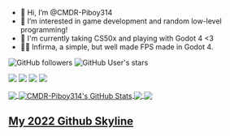 - 👋 Hi, I’m @CMDR-Piboy314
- 👀 I’m interested in game development and random low-level programming!
- 🌱 I'm currently taking CS50x and playing with Godot 4 <3
- 👨‍💻 Infirma, a simple, but well made FPS made in Godot 4.


![GitHub followers](https://img.shields.io/github/followers/CMDR-Piboy314?style=social)
![GitHub User's stars](https://img.shields.io/github/stars/CMDR-Piboy314?style=social)
<!--![Visits](https://visitor-badge-reloaded.herokuapp.com/badge?page_id=CMDR-Piboy314&color=2bbc8a)-->
![](https://img.shields.io/badge/OS-Linux-informational?style=flat&logo=linux&logoColor=white&color=2bbc8a)
![](https://img.shields.io/badge/Editor-Neovim-informational?style=flat&logo=neovim&logoColor=white&color=2bbc8a)
![](https://img.shields.io/badge/Code-C-informational?style=flat&logo=c&logoColor=white&color=2bbc8a)
![](https://img.shields.io/badge/Tools-Github-informational?style=flat&logo=github&logoColor=white&color=2bbc8a)


<a href="https://github.com/CMDR-Piboy314/CMDR-Piboy314">
	<img align="center"
		 src="https://github-readme-stats.vercel.app/api/top-langs/?username=CMDR-Piboy314&langs_count=3&theme=radical&hide=makefile"/>
	<!-- &layout=compact -->
</a>
<a href="https://github.com/CMDR-Piboy314/CMDR-Piboy314">
	<img align="center"
		 src="https://github-readme-stats.vercel.app/api?username=CMDR-Piboy314&show_icons=true&line_height=27&theme=radical&count_private=true" alt="CMDR-Piboy314's GitHub Stats"/>
</a>
<a href="https://github.com/CMDR-Piboy314/windwOS">
	<img align="center"
		 src="https://github-readme-stats.vercel.app/api/pin/?username=CMDR-Piboy314&repo=windwOS&show_icons=true&theme=radical" />
</a>
</a>
<a href="https://github.com/CMDR-Piboy314/Raycaster">
  <img align="center"
	   src="https://github-readme-stats.vercel.app/api/pin/?username=CMDR-Piboy314&repo=Raycaster&show_icons=true&theme=radical" />
</a>

<h2><a href="https://skyline.github.com/CMDR-Piboy314/2022" title="2022 Github Skyline">My 2022 Github Skyline</a></h2>

<!---
CMDR-Piboy314/CMDR-Piboy314 is a ✨ special ✨ repository because its `README.md` (this file) appears on your GitHub profile.
You can click the Preview link to take a look at your changes.
--->
